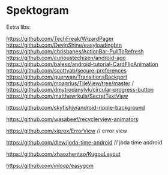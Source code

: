 # Spektogram

Extra libs:

https://github.com/TechFreak/WizardPager
https://github.com/DevinShine/easyloadingbtn
https://github.com/chrisbanes/ActionBar-PullToRefresh
https://github.com/curioustechizen/android-ago
https://github.com/balesz/android-tutorial-CardFlipAnimation
https://github.com/scottyab/secure-preferences
https://github.com/guerwan/TransitionsBackport 
https://github.com/moagrius/TileView/tree/master /
https://github.com/dmytrodanylyk/circular-progress-button
https://github.com/matthewrkula/SecretTextView 

https://github.com/skyfishjy/android-ripple-background

https://github.com/wasabeef/recyclerview-animators

https://github.com/xiprox/ErrorView // error view

https://github.com/dlew/joda-time-android // joda time android

https://github.com/zhaozhentao/KugouLayout

https://github.com/inloop/easygcm
